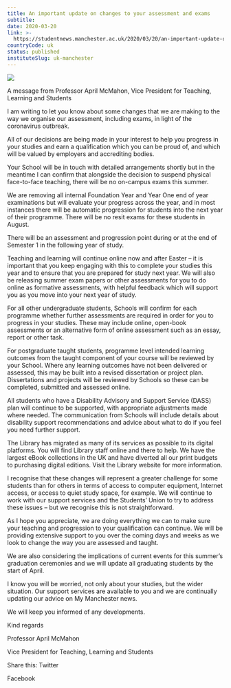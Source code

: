 ```yaml
---
title: An important update on changes to your assessment and exams
subtitle: 
date: 2020-03-20
link: >-
  https://studentnews.manchester.ac.uk/2020/03/20/an-important-update-on-changes-to-your-assessment-and-exams/
countryCode: uk
status: published
instituteSlug: uk-manchester
---
```

![](https://i0.wp.com/studentnews.manchester.ac.uk/wp-content/uploads/2018/04/m1.jpg?fit=1200%2C900&ssl=1)

A message from Professor April McMahon, Vice President for Teaching, Learning and Students

I am writing to let you know about some changes that we are making to the way we organise our assessment, including exams, in light of the coronavirus outbreak.

All of our decisions are being made in your interest to help you progress in your studies and earn a qualification which you can be proud of, and which will be valued by employers and accrediting bodies.

Your School will be in touch with detailed arrangements shortly but in the meantime I can confirm that alongside the decision to suspend physical face-to-face teaching, there will be no on-campus exams this summer.

We are removing all internal Foundation Year and Year One end of year examinations but will evaluate your progress across the year, and in most instances there will be automatic progression for students into the next year of their programme. There will be no resit exams for these students in August.

There will be an assessment and progression point during or at the end of Semester 1 in the following year of study.

Teaching and learning will continue online now and after Easter – it is important that you keep engaging with this to complete your studies this year and to ensure that you are prepared for study next year. We will also be releasing summer exam papers or other assessments for you to do online as formative assessments, with helpful feedback which will support you as you move into your next year of study.

For all other undergraduate students, Schools will confirm for each programme whether further assessments are required in order for you to progress in your studies. These may include online, open-book assessments or an alternative form of online assessment such as an essay, report or other task.

For postgraduate taught students, programme level intended learning outcomes from the taught component of your course will be reviewed by your School. Where any learning outcomes have not been delivered or assessed, this may be built into a revised dissertation or project plan. Dissertations and projects will be reviewed by Schools so these can be completed, submitted and assessed online.

All students who have a Disability Advisory and Support Service (DASS) plan will continue to be supported, with appropriate adjustments made where needed. The communication from Schools will include details about disability support recommendations and advice about what to do if you feel you need further support.

The Library has migrated as many of its services as possible to its digital platforms. You will find Library staff online and there to help. We have the largest eBook collections in the UK and have diverted all our print budgets to purchasing digital editions. Visit the Library website for more information.

I recognise that these changes will represent a greater challenge for some students than for others in terms of access to computer equipment, Internet access, or access to quiet study space, for example. We will continue to work with our support services and the Students’ Union to try to address these issues – but we recognise this is not straightforward.

As I hope you appreciate, we are doing everything we can to make sure your teaching and progression to your qualification can continue. We will be providing extensive support to you over the coming days and weeks as we look to change the way you are assessed and taught.

We are also considering the implications of current events for this summer’s graduation ceremonies and we will update all graduating students by the start of April.

I know you will be worried, not only about your studies, but the wider situation. Our support services are available to you and we are continually updating our advice on My Manchester news.

We will keep you informed of any developments.

Kind regards

Professor April McMahon

Vice President for Teaching, Learning and Students

Share this: Twitter

Facebook

